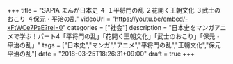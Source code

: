 +++
title =  "SAPIA まんが日本史 ４ １平将門の乱 ２花開く王朝文化 ３武士のおこり ４保元・平治の乱"
videoUrl = "https://youtu.be/embed/-xFtWCe7PaE?rel=0"
categories = ["社会"]
description = "日本史をマンガアニメで学ぶ！パート4「平将門の乱」「花開く王朝文化」「武士のおこり」「保元・平治の乱」"
tags = ["日本史","マンガ","アニメ","平将門の乱","王朝文化","保元平治の乱"]
date = "2018-03-25T18:26:31+09:00"
draft = true
+++

